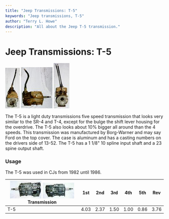 ```yaml
---
title: "Jeep Transmissions: T-5"
keywords: "Jeep transmissions, T-5"
author: "Terry L. Howe"
description: "All about the Jeep T-5 transmission."
---
```

# Jeep Transmissions: T-5

[![T-5 front](/images/transmission/factory/t501f_.jpg)](/images/transmission/factory/t501f.jpg) [![T-5 side](/images/transmission/factory/t501s_.jpg)](/images/transmission/factory/t501s.jpg) [![T-5 back](/images/transmission/factory/t501b_.jpg)](/images/transmission/factory/t501b.jpg)   

The T-5 is a light duty transmissions five speed transmission that looks very similar to the SR-4 and T-4, except for the bulge the shift lever housing for the overdrive. The T-5 also looks about 10% bigger all around than the 4 speeds. This transmission was manufactured by Borg-Warner and may say Ford on the top cover. The case is aluminum and has a casting numbers on the drivers side of 13-52. The T-5 has a 1 1/8" 10 spline input shaft and a 23 spine output shaft.

### Usage

The T-5 was used in CJs from 1982 until 1986.

[![T-5 side](/images/transmission/factory/t5ds_.jpg)](/images/transmission/factory/t5ds.jpg) [![T-5 passenger side](/images/transmission/factory/t5ps_.jpg)](/images/transmission/factory/t5ps.jpg)  Transmission | 1st | 2nd | 3rd | 4th | 5th | Rev   
---|---|---|---|---|---|---  
T-5 | 4.03 | 2.37 | 1.50 | 1.00 | 0.86 | 3.76